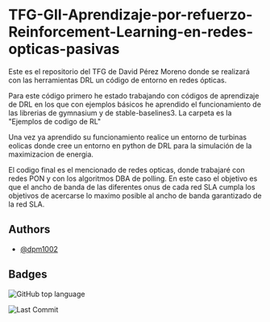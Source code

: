 
# TFG-GII-Aprendizaje-por-refuerzo-Reinforcement-Learning-en-redes-opticas-pasivas

Este es el repositorio del TFG de David Pérez Moreno donde se realizará con las herramientas DRL un código de entorno en redes ópticas.

Para este código primero he estado trabajando con códigos de aprendizaje de DRL en los que con ejemplos básicos he aprendido el funcionamiento de las librerias de gymnasium y de stable-baselines3. La carpeta es la "Ejemplos de codigo de RL"

Una vez ya aprendido su funcionamiento realice un entorno de turbinas eolicas donde cree un entorno en python de DRL para la simulación de la maximizacion de energia.

El codigo final es el mencionado de redes opticas, donde trabajaré con redes PON y con los algoritmos DBA de polling. En este caso el objetivo es que el ancho de banda de las diferentes onus de cada red SLA cumpla los objetivos de acercarse lo maximo posible al ancho de banda garantizado de la red SLA.





## Authors

- [@dpm1002](https://www.github.com/dpm1002)


## Badges

![GitHub top language](https://img.shields.io/github/languages/top/dpm1002/TFG-GII-Aprendizaje-por-refuerzo-Reinforcement-Learning-en-redes-opticas-pasivas)

![Last Commit](https://img.shields.io/github/last-commit/dpm1002/TFG-GII-Aprendizaje-por-refuerzo-Reinforcement-Learning-en-redes-opticas-pasivas)
